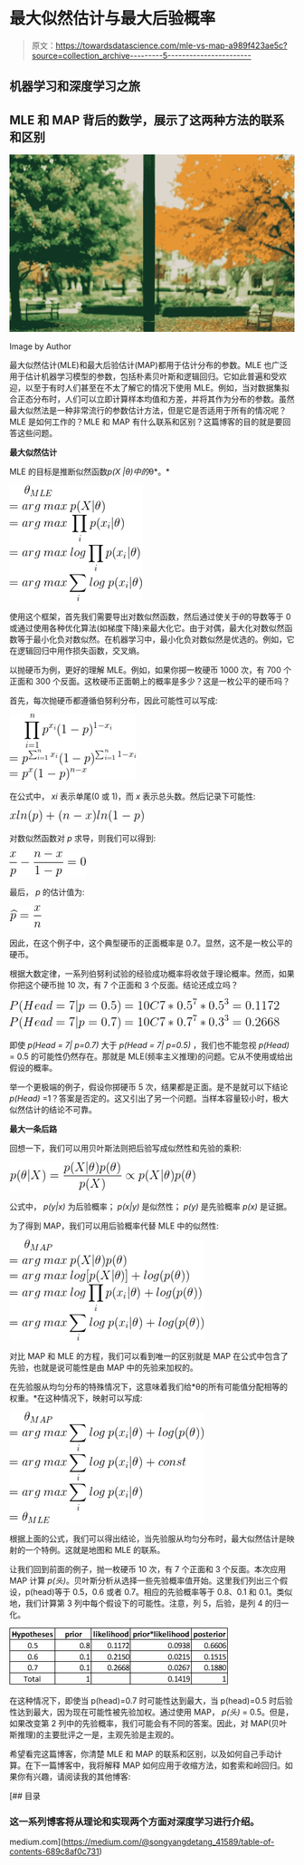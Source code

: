 # 最大似然估计与最大后验概率

> 原文：<https://towardsdatascience.com/mle-vs-map-a989f423ae5c?source=collection_archive---------5----------------------->

## 机器学习和深度学习之旅

## MLE 和 MAP 背后的数学，展示了这两种方法的联系和区别

![](img/3963841c212bafaf73166b87949ccf80.png)

Image by Author

最大似然估计(MLE)和最大后验估计(MAP)都用于估计分布的参数。MLE 也广泛用于估计机器学习模型的参数，包括朴素贝叶斯和逻辑回归。它如此普遍和受欢迎，以至于有时人们甚至在不太了解它的情况下使用 MLE。例如，当对数据集拟合正态分布时，人们可以立即计算样本均值和方差，并将其作为分布的参数。虽然最大似然法是一种非常流行的参数估计方法，但是它是否适用于所有的情况呢？MLE 是如何工作的？MLE 和 MAP 有什么联系和区别？这篇博客的目的就是要回答这些问题。

**最大似然估计**

MLE 的目标是推断似然函数*p(X |θ)中的*θ*。*

![](img/164797551c1174103b216d37a218011d.png)

使用这个框架，首先我们需要导出对数似然函数，然后通过使关于*θ*的导数等于 0 或通过使用各种优化算法(如梯度下降)来最大化它。由于对偶，最大化对数似然函数等于最小化负对数似然。在机器学习中，最小化负对数似然是优选的。例如，它在逻辑回归中用作损失函数，交叉熵。

以抛硬币为例，更好的理解 MLE。例如，如果你掷一枚硬币 1000 次，有 700 个正面和 300 个反面。这枚硬币正面朝上的概率是多少？这是一枚公平的硬币吗？

首先，每次抛硬币都遵循伯努利分布，因此可能性可以写成:

![](img/70cc19abb223e3b6e4c81ff4326ea9ca.png)

在公式中， *xi* 表示单尾(0 或 1)，而 *x* 表示总头数。然后记录下可能性:

![](img/aaa6bd81242ae8cf94571f0d6d1fa07a.png)

对数似然函数对 *p* 求导，则我们可以得到:

![](img/acca0c2f8d6bc51b4be5ce8e032a75dc.png)

最后， *p* 的估计值为:

![](img/dab16d592c3a1c5f1ca9eeff357d66da.png)

因此，在这个例子中，这个典型硬币的正面概率是 0.7。显然，这不是一枚公平的硬币。

根据大数定律，一系列伯努利试验的经验成功概率将收敛于理论概率。然而，如果你把这个硬币抛 10 次，有 7 个正面和 3 个反面。结论还成立吗？

![](img/7429b98e4c01af2b9afbbcc25417361f.png)![](img/e0bcd96c22e3543c5a90d2542442a36b.png)

即使 *p(Head = 7| p=0.7)* 大于 *p(Head = 7| p=0.5)* ，我们也不能忽视 *p(Head)* = 0.5 的可能性仍然存在。那就是 MLE(频率主义推理)的问题。它从不使用或给出假设的概率。

举一个更极端的例子，假设你掷硬币 5 次，结果都是正面。是不是就可以下结论 *p(Head)* =1？答案是否定的。这又引出了另一个问题。当样本容量较小时，极大似然估计的结论不可靠。

**最大一条后路**

回想一下，我们可以用贝叶斯法则把后验写成似然性和先验的乘积:

![](img/af6059d32b03ba5cd78917a2ab79ff6f.png)

公式中， *p(y|x)* 为后验概率； *p(x|y)* 是似然性； *p(y)* 是先验概率 *p(x)* 是证据。

为了得到 MAP，我们可以用后验概率代替 MLE 中的似然性:

![](img/d58c118f94811fcccb2d5a2d0044734d.png)

对比 MAP 和 MLE 的方程，我们可以看到唯一的区别就是 MAP 在公式中包含了先验，也就是说可能性是由 MAP 中的先验来加权的。

在先验服从均匀分布的特殊情况下，这意味着我们给*θ的所有可能值分配相等的权重。*在这种情况下，映射可以写成:

![](img/d551f5167189d67f091f339106fdc495.png)

根据上面的公式，我们可以得出结论，当先验服从均匀分布时，最大似然估计是映射的一个特例。这就是地图和 MLE 的联系。

让我们回到前面的例子，抛一枚硬币 10 次，有 7 个正面和 3 个反面。本次应用 MAP 计算 *p(头)*。贝叶斯分析从选择一些先验概率值开始。这里我们列出三个假设，p(head)等于 0.5，0.6 或者 0.7。相应的先验概率等于 0.8、0.1 和 0.1。类似地，我们计算第 3 列中每个假设下的可能性。注意，列 5，后验，是列 4 的归一化。

![](img/7ca07829f6f28bcc16e39fd0d74775b4.png)

在这种情况下，即使当 p(head)=0.7 时可能性达到最大，当 p(head)=0.5 时后验性达到最大，因为现在可能性被先验加权。通过使用 MAP， *p(头)* = 0.5。但是，如果改变第 2 列中的先验概率，我们可能会有不同的答案。因此，对 MAP(贝叶斯推理)的主要批评之一是，主观先验是主观的。

希望看完这篇博客，你清楚 MLE 和 MAP 的联系和区别，以及如何自己手动计算。在下一篇博客中，我将解释 MAP 如何应用于收缩方法，如套索和岭回归。如果你有兴趣，请阅读我的其他博客:

[](https://medium.com/@songyangdetang_41589/table-of-contents-689c8af0c731) [## 目录

### 这一系列博客将从理论和实现两个方面对深度学习进行介绍。

medium.com](https://medium.com/@songyangdetang_41589/table-of-contents-689c8af0c731)